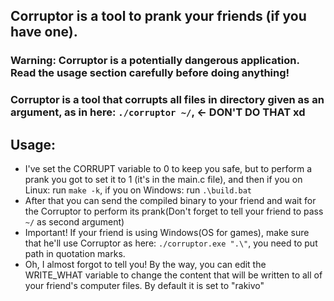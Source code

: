 ## Corruptor is a tool to prank your friends (if you have one).

### Warning: Corruptor is a potentially dangerous application. Read the usage section carefully before doing anything!

### Corruptor is a tool that corrupts all files in directory given as an argument, as in here: ```./corruptor ~/```, <- DON'T DO THAT xd

## Usage:
- I've set the CORRUPT variable to 0 to keep you safe, but to perform a prank you got to set it to 1 (it's in the main.c file), and then if you on Linux: run ```make -k```, if you on Windows: run ```.\build.bat```
- After that you can send the compiled binary to your friend and wait for the Corruptor to perform its prank(Don't forget to tell your friend to pass ```~/``` as second argument)
- Important! If your friend is using Windows(OS for games), make sure that he'll use Corruptor as here: ```./corruptor.exe ".\"```, you need to put path in quotation marks.
- Oh, I almost forgot to tell you! By the way, you can edit the WRITE_WHAT variable to change the content that will be written to all of your friend's computer files. By default it is set to "rakivo"
